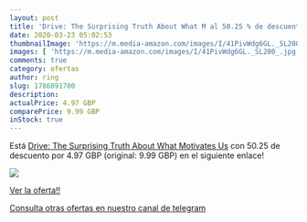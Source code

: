 ```yaml
---
layout: post
title: 'Drive: The Surprising Truth About What M al 50.25 % de descuento'
date: 2020-03-23 05:02:53
thumbnailImage: 'https://m.media-amazon.com/images/I/41PivWdg6GL._SL200_.jpg'
images: [ 'https://m.media-amazon.com/images/I/41PivWdg6GL._SL200_.jpg' ]
comments: true
category: ofertas
author: ring
slug: 1786891700
description:
actualPrice: 4.97 GBP
comparePrice: 9.99 GBP
inStock: true
---
```


Está [Drive: The Surprising Truth About What Motivates Us](https://www.amazon.co.uk/dp/1786891700/?tag=redken01-21) con 50.25 de descuento por 4.97 GBP (original: 9.99 GBP) en el siguiente enlace!

[![](https://m.media-amazon.com/images/I/41PivWdg6GL._SL200_.jpg)](https://www.amazon.co.uk/dp/1786891700/?tag=redken01-21)

[Ver la oferta!!](https://www.amazon.co.uk/dp/1786891700/?tag=redken01-21)

[Consulta otras ofertas en nuestro canal de telegram](https://t.me/s/ofertas25)
